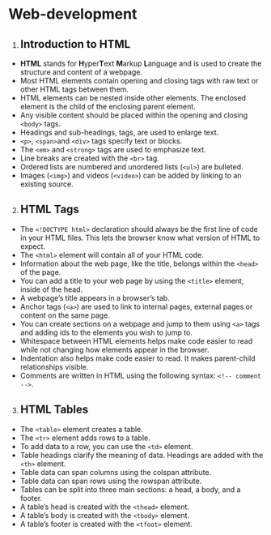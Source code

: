 # Web-development

1. ## Introduction to HTML
* __HTML__ stands for **H**yper**T**ext **M**arkup **L**anguage and is used to create the structure and content of a webpage.
* Most HTML elements contain opening and closing tags with raw text or other HTML tags between them.
* HTML elements can be nested inside other elements. The enclosed element is the child of the enclosing parent element.
* Any visible content should be placed within the opening and closing `<body>` tags.
* Headings and sub-headings, tags, are used to enlarge text.
*  `<p>`, `<span>`and `<div>` tags specify text or blocks.
* The `<em>` and `<strong>` tags are used to emphasize text.
* Line breaks are created with the `<br>` tag.
* Ordered lists are numbered and unordered lists (`<ul>`) are bulleted.
* Images (`<img>`) and videos (`<video>`) can be added by linking to an existing source.

2. ## HTML Tags
* The `<!DOCTYPE html>` declaration should always be the first line of code in your HTML files. This lets the browser know what version of HTML to expect.
* The `<html>` element will contain all of your HTML code.
* Information about the web page, like the title, belongs within the `<head>` of the page.
* You can add a title to your web page by using the `<title>` element, inside of the head.
* A webpage’s title appears in a browser’s tab.
* Anchor tags (`<a>`) are used to link to internal pages, external pages or content on the same page.
* You can create sections on a webpage and jump to them using `<a>` tags and adding ids to the elements you wish to jump to.
* Whitespace between HTML elements helps make code easier to read while not changing how elements appear in the browser.
* Indentation also helps make code easier to read. It makes parent-child relationships visible.
* Comments are written in HTML using the following syntax: `<!-- comment -->`.

3. ## HTML Tables
* The `<table>` element creates a table.
* The `<tr>` element adds rows to a table.
* To add data to a row, you can use the `<td>` element.
* Table headings clarify the meaning of data. Headings are added with the `<th>` element.
* Table data can span columns using the colspan attribute.
* Table data can span rows using the rowspan attribute.
* Tables can be split into three main sections: a head, a body, and a footer.
* A table’s head is created with the `<thead>` element.
* A table’s body is created with the `<tbody>` element.
* A table’s footer is created with the `<tfoot>` element.
